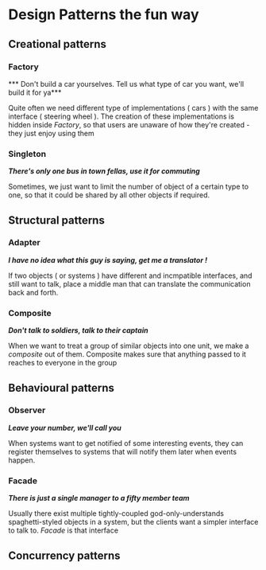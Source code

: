 # Design Patterns the fun way

## Creational patterns

### Factory
*** Don't build a car yourselves. Tell us what type of car you want, we'll build it for ya***

Quite often we need different type of implementations ( cars ) with the same interface ( steering wheel ). The creation of these implementations is hidden inside *Factory*, so that users are unaware of how they're created - they just enjoy using them 

### Singleton
***There's only one bus in town fellas, use it for commuting***

Sometimes, we just want to limit the number of object of a certain type to one, so that it could be shared by all other objects if required.

## Structural patterns
### Adapter
***I have no idea what this guy is saying, get me a translator !***

If two objects ( or systems ) have different and incmpatible interfaces, and still  want to talk, place a middle man that can translate the communication back and forth.


### Composite
***Don't talk to soldiers, talk to their captain***

When we want to treat a group of similar objects into one unit, we make a *composite* out of them. Composite makes sure that anything passed to it reaches to everyone in the group

## Behavioural patterns

### Observer
***Leave your number, we'll call you***

When systems want to get notified of some interesting events, they can register themselves to systems that will notify them later when events happen. 

### Facade
***There is just a single manager to a fifty member team***

Usually there exist multiple tightly-coupled god-only-understands spaghetti-styled objects in a system, but the clients want a simpler interface to talk to. *Facade* is that interface

## Concurrency patterns
